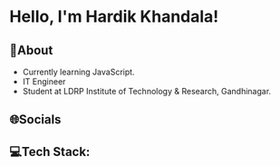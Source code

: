 # Hello, I'm Hardik Khandala!

## **💫About**

- Currently learning JavaScript.
- IT Engineer
- Student at LDRP Institute of Technology & Research, Gandhinagar.

## **🌐Socials**


## **💻Tech Stack:**

